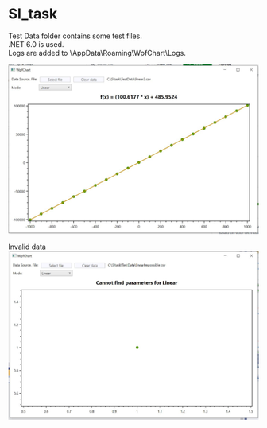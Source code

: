 # SI_task

Test Data folder contains some test files. <br /> 
.NET 6.0 is used.<br /> 
Logs are added to \AppData\Roaming\WpfChart\Logs.<br /> 

![Result](https://github.com/iiizhuk/S_task/blob/main/exampleJPG.JPG?raw=true)

Invalid data
![Invalid data](https://github.com/iiizhuk/S_task/blob/main/example_with_wrong_data.JPG)
